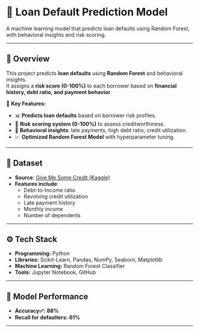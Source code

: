 # 🚀 Loan Default Prediction Model
A machine learning model that predicts loan defaults using Random Forest, with behavioral insights and risk scoring.

---

## 📌 Overview
This project predicts **loan defaults** using **Random Forest** and behavioral insights.  
It assigns a **risk score (0-100%)** to each borrower based on **financial history, debt ratio, and payment behavior**.  

🔹 **Key Features:**
- 📊 **Predicts loan defaults** based on borrower risk profiles.
- 🎯 **Risk scoring system (0-100%)** to assess creditworthiness.
- 🏦 **Behavioral insights**: late payments, high debt ratio, credit utilization.
- 📈 **Optimized Random Forest Model** with hyperparameter tuning.
---

## 📂 Dataset
- **Source**: [Give Me Some Credit (Kaggle)](https://www.kaggle.com/datasets/lihxlhx/give-me-some-credit)
- **Features include**:
  - Debt-to-Income ratio
  - Revolving credit utilization
  - Late payment history
  - Monthly income
  - Number of dependents
---

## ⚙️ Tech Stack
- **Programming:** Python  
- **Libraries:** Scikit-Learn, Pandas, NumPy, Seaborn, Matplotlib  
- **Machine Learning:** Random Forest Classifier  
- **Tools:** Jupyter Notebook, GitHub  
---

## 🎯 Model Performance
- **Accuracy✅:**  **88%**
- **Recall for defaulters:** **61%**
---


